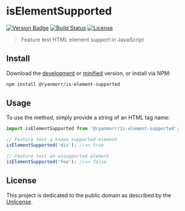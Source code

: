 # isElementSupported

[![Version Badge][version-image]][project-url]
[![Build Status][build-image]][build-url]
[![License][license-image]][license-url]

> Feature test HTML element support in JavaScript

## Install

Download the [development](http://github.com/ryanmorr/is-element-supported/raw/master/dist/is-element-supported.js) or [minified](http://github.com/ryanmorr/is-element-supported/raw/master/dist/is-element-supported.min.js) version, or install via NPM:

``` sh
npm install @ryanmorr/is-element-supported
```

## Usage

To use the method, simply provide a string of an HTML tag name:

```javascript
import isElementSupported from '@ryanmorr/is-element-supported';

// Feature test a known supported element
isElementSupported('div'); //=> true

// Feature test an unsupported element
isElementSupported('foo'); //=> false
```

## License

This project is dedicated to the public domain as described by the [Unlicense](http://unlicense.org/).

[project-url]: https://github.com/ryanmorr/is-element-supported
[version-image]: https://badge.fury.io/gh/ryanmorr%2Fis-element-supported.svg
[build-url]: https://travis-ci.org/ryanmorr/is-element-supported
[build-image]: https://travis-ci.org/ryanmorr/is-element-supported.svg
[license-image]: https://img.shields.io/badge/license-Unlicense-blue.svg
[license-url]: UNLICENSE
